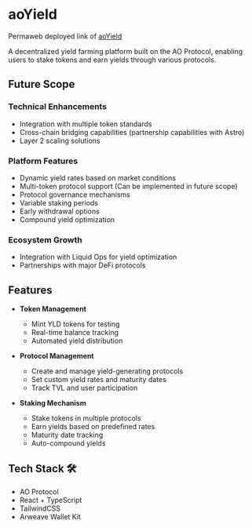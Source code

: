 # aoYield

Permaweb deployed link of [aoYield](https://4vfpnvfbz3nefi36iarr2p7lzpscerreguapxhpxgc2cb5ci2gfa.arweave.net/5Ur21KHO2kKjfkAjHT_ry-QiRiQ1APud9zC0IPRI0Yo/)

A decentralized yield farming platform built on the AO Protocol, enabling users to stake tokens and earn yields through various protocols.

## Future Scope
### Technical Enhancements
- Integration with multiple token standards
- Cross-chain bridging capabilities (partnership capabilities with Astro)
- Layer 2 scaling solutions

### Platform Features
- Dynamic yield rates based on market conditions
- Multi-token protocol support (Can be implemented in future scope)
- Protocol governance mechanisms
- Variable staking periods
- Early withdrawal options
- Compound yield optimization

### Ecosystem Growth
- Integration with Liquid Ops for yield optimization
- Partnerships with major DeFi protocols

## Features

- **Token Management**
  - Mint YLD tokens for testing
  - Real-time balance tracking
  - Automated yield distribution

- **Protocol Management**
  - Create and manage yield-generating protocols
  - Set custom yield rates and maturity dates
  - Track TVL and user participation

- **Staking Mechanism**
  - Stake tokens in multiple protocols
  - Earn yields based on predefined rates
  - Maturity date tracking
  - Auto-compound yields


## Tech Stack 🛠

- AO Protocol
- React + TypeScript
- TailwindCSS
- Arweave Wallet Kit
